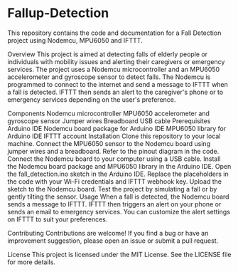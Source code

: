 # Fallup-Detection
This repository contains the code and documentation for a Fall Detection project using Nodemcu, MPU6050 and IFTTT.

Overview
This project is aimed at detecting falls of elderly people or individuals with mobility issues and alerting their caregivers or emergency services. The project uses a Nodemcu microcontroller and an MPU6050 accelerometer and gyroscope sensor to detect falls. The Nodemcu is programmed to connect to the internet and send a message to IFTTT when a fall is detected. IFTTT then sends an alert to the caregiver's phone or to emergency services depending on the user's preference.

Components
Nodemcu microcontroller
MPU6050 accelerometer and gyroscope sensor
Jumper wires
Breadboard
USB cable
Prerequisites
Arduino IDE
Nodemcu board package for Arduino IDE
MPU6050 library for Arduino IDE
IFTTT account
Installation
Clone this repository to your local machine.
Connect the MPU6050 sensor to the Nodemcu board using jumper wires and a breadboard. Refer to the pinout diagram in the code.
Connect the Nodemcu board to your computer using a USB cable.
Install the Nodemcu board package and MPU6050 library in the Arduino IDE.
Open the fall_detection.ino sketch in the Arduino IDE.
Replace the placeholders in the code with your Wi-Fi credentials and IFTTT webhook key.
Upload the sketch to the Nodemcu board.
Test the project by simulating a fall or by gently tilting the sensor.
Usage
When a fall is detected, the Nodemcu board sends a message to IFTTT. IFTTT then triggers an alert on your phone or sends an email to emergency services. You can customize the alert settings on IFTTT to suit your preferences.

Contributing
Contributions are welcome! If you find a bug or have an improvement suggestion, please open an issue or submit a pull request.

License
This project is licensed under the MIT License. See the LICENSE file for more details.
